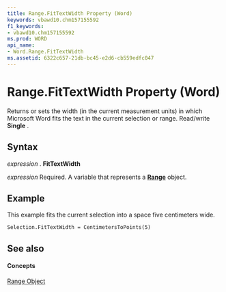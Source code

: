 ```yaml
---
title: Range.FitTextWidth Property (Word)
keywords: vbawd10.chm157155592
f1_keywords:
- vbawd10.chm157155592
ms.prod: WORD
api_name:
- Word.Range.FitTextWidth
ms.assetid: 6322c657-21db-bc45-e2d6-cb559edfc047
---
```



# Range.FitTextWidth Property (Word)

Returns or sets the width (in the current measurement units) in which Microsoft Word fits the text in the current selection or range. Read/write  **Single** .


## Syntax

 _expression_ . **FitTextWidth**

 _expression_ Required. A variable that represents a **[Range](range-object-word.md)** object.


## Example

This example fits the current selection into a space five centimeters wide.


```
Selection.FitTextWidth = CentimetersToPoints(5)
```


## See also


#### Concepts


[Range Object](range-object-word.md)

